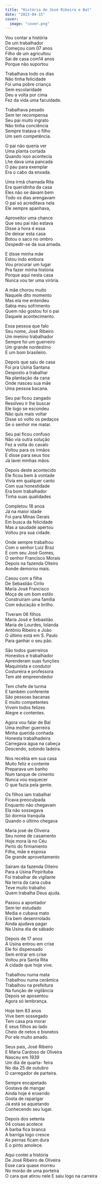 ```yaml
---
title: "História de José Ribeiro e Bal"
date: "2023-04-15"
cover:
  image: "cover.png"
---
```


Vou contar a história  
De um trabalhador  
Começou com 07 anos  
Filho de um agricultou  
Sai de casa com14 anos  
Porque não  suportou  

Trabalhava todo os dias  
Não tinha felicidade  
Foi uma pobre criança  
Sem escolaridade  
Deu a volta por cima  
Fez da vida uma faculdade.  

Trabalhava pesado  
Sem ter recompensa  
Seu pai muito ingrato  
Não tinha conciência  
Sempre tratava o filho  
Um sem competência.  

O pai não queria ver  
Uma planta cortada  
Quando isso acontecia  
Lhe dava uma pancada  
O pau para exemplar  
Era o cabo da enxada.  

<!-- pagebreak -->

Uma irmã chamada Rita  
Era queridinha da casa  
Eles não se davam bem  
Todo os dias arengavam  
O pai só acreditava nela  
Ele sempre apanhava,  

Aproveitor uma chance  
Que seu pai não estava  
Disse a hora é essa  
De deixar esta casa  
Botou o saco no ombro  
Despedir-se da sua amada.  

E disse minha mãe  
Estou indo embora  
Vou procurar um lugar  
Pra fazer minha história  
Porque aqui nesta casa  
Nunca vou ter uma virória.  

A mãe chorou muito  
Naquele dito momento  
Mas ela me entendeu  
Sabia meu sofrimento  
Quem não gostou foi o pai  
Daquele acontecimento.  

<!-- pagebreak -->

Essa pessoa que falo  
Seu nome, José Ribeiro  
Um menino trabalhador  
Sempre foi um guerreiro  
Um grande nordestino  
E um bom brasileiro.  

Depois que saiu de casa  
Foi pra Usina Santana  
Desposto a trabalhar  
Na plantação da cana  
Onde nasceu sua mãe  
Uma pessoa bacana.  

Seu pai ficou zangado  
Resolveu ir lhe buscar  
Ele logo se escondeu  
Não quis mais voltar  
Disse só volto os pedaços  
Se o senhor me matar.  

Seu pai ficou confuso  
Não via outra solução  
Fez a volta do cavalo  
Voltou para os  irmãos  
E disse para seus tios  
Já lavei minhas mãos.  

<!-- pagebreak -->

Depois deste acontecido  
Ele ficou bem à vontade  
Vivia em qualquer canto  
Com sua honestidade  
Era  bom trabalhador  
Tinha suas qualidades  

Completou 18 anoa  
Já na maior idade  
Foi para Minas Gerais  
Em busca da felicidade  
Mas a saudade apertou  
Voltou pra sua cidade.  

Onde sempre trabalhou  
Com o senhor Luiz Braz  
E com seu José Gomes,  
O senhor Francisco Morais  
Depois na fazenda Oiteiro  
Aonde demorou mais.  

Casou com a filha  
De Sebastião Cirilo  
Maria José Francisco  
Moça de um bom estilo  
Construiram uma família  
Com educação e brilho.  

<!-- pagebreak -->

Tiveram 06 filhos  
Maria José e Sebastião  
Maria de Lourdes, Iolanda  
Antônio Ribeiro e João  
O último está em S. Paulo  
Para  ganhar o seu pão.  

São todos guerreiros  
Honestos e trabalhador  
Aprenderam suas funções  
Maquinista e condutor  
Costureira e professora  
Tem até empreendedor  

Tem chefe de turma  
E também conferente  
São pessoas bacanas  
E muito competentes  
Vivem todos felizes  
Alegre e  contentes.  

Agora vou falar de Bal  
Uma molher guerreira  
Minha querida conhada  
Honesta trabalhadeira  
Carregava água na cabeça  
Descendo, sobindo ladeira.  

<!-- pagebreak -->

Nos recebia em sua casa  
Muito feliz e contente  
Preparava um  banho  
Num tanque de cimento  
Nunca vou esquecer  
O que fazia pela gente.  

Os filhos iam trabalhar  
Ficava preoculpada  
Enquanto não chegavam  
Ela não sossegava  
Só dormia tranquila  
Quando o último chegava  

Maria josé de Oliveira  
Seu nome de casamento  
Hoje mora lá no Céu  
Perto do firmamento  
Filha, mãe e esposa  
De grande aproveitamento  

Sairam da fazenda Oiteiro  
Para a Usina Pirpirituba  
Foi trabalhar de vigilante  
Na terra da cana cuba  
Teve muito trabalho  
Quem trabalha Deus ajuda.  

<!-- pagebreak -->

Passou a apontador  
Sem ter estudado  
Media e cubava mato  
Era bem desenrrolado  
Ainda ajudava pagar  
Na Usina dia de sábado  

Depois de 17 anos  
A Usina entrou em crise  
Ele foi dispensado  
Sem entrar em crise  
Voltou pra Santa Rita  
A cidade que hoje vive.  

Trabalhou numa  mata  
Trabalhou numa cerâmica  
Trabalhou na prefeitura  
Na função de vigilância  
Depois se aposentou  
Agora só lembrança.  

Hoje tem 83 anos  
Vive bem sossegado  
Tem  casa pra morar  
E seus filhos ao lado  
Cheio de netos e bisnetos  
Por ele muito amado.  

<!-- pagebreak -->

Seus pais, José Ribeiro  
E Maria Cardoso de Oliveira  
Nasceu em 1939  
Um dia de quarta- feira  
No dia 25 de outubro  
O carregador de parteira.  

Sempre  encapetado  
Gostava  de mangar  
Ainda hoje é enxerido  
Gosta de raparigar  
Já está se aquetando  
Conhecendo seu lugar.  

Depois dos setenta  
04  coisas acotece  
A barba fica branca  
A barriga logo cresce  
As pernas ficam dura  
E o pinto amolece.  

Aqui contei a história  
De José Ribeiro de Oliveira  
Esse cara quase morreu  
No morão de uma porteira  
O cara que atirou nele               E saiu logo na carreira  
